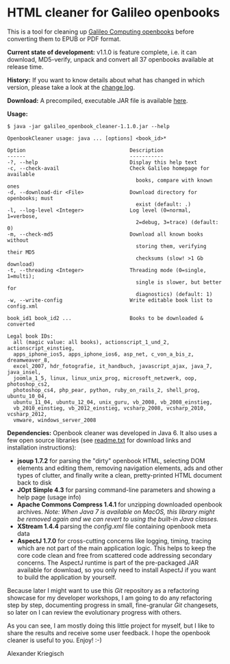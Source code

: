 HTML cleaner for Galileo openbooks
==================================

This is a tool for cleaning up [Galileo Computing openbooks](http://www.galileocomputing.de/openbook)
before converting them to EPUB or PDF format.

__Current state of development:__ v1.1.0 is feature complete, i.e. it can download, MD5-verify, unpack
and convert all 37 openbooks available at release time.

__History:__ If you want to know details about what has changed in which version, please take a look at the
[change log](https://github.com/kriegaex/Galileo-Openbook-Cleaner/blob/v1.1.0/galileo_openbook_cleaner/CHANGELOG).

__Download:__ A precompiled, executable JAR file is available
[here](http://scrum-master.de/download/GalileoOpenbookCleaner/galileo_openbook_cleaner-1.1.0.jar). 

__Usage:__

    $ java -jar galileo_openbook_cleaner-1.1.0.jar --help
    
    OpenbookCleaner usage: java ... [options] <book_id>*

    Option                                  Description
    ------                                  -----------
    -?, --help                              Display this help text
    -c, --check-avail                       Check Galileo homepage for available
                                              books, compare with known ones
    -d, --download-dir <File>               Download directory for openbooks; must
                                              exist (default: .)
    -l, --log-level <Integer>               Log level (0=normal, 1=verbose,
                                              2=debug, 3=trace) (default: 0)
    -m, --check-md5                         Download all known books without
                                              storing them, verifying their MD5
                                              checksums (slow! >1 Gb download)
    -t, --threading <Integer>               Threading mode (0=single, 1=multi);
                                              single is slower, but better for
                                              diagnostics) (default: 1)
    -w, --write-config                      Write editable book list to config.xml

    book_id1 book_id2 ...                   Books to be downloaded & converted

    Legal book IDs:
      all (magic value: all books), actionscript_1_und_2, actionscript_einstieg,
      apps_iphone_ios5, apps_iphone_ios6, asp_net, c_von_a_bis_z, dreamweaver_8,
      excel_2007, hdr_fotografie, it_handbuch, javascript_ajax, java_7, java_insel,
      joomla_1_5, linux, linux_unix_prog, microsoft_netzwerk, oop, photoshop_cs2,
      photoshop_cs4, php_pear, python, ruby_on_rails_2, shell_prog, ubuntu_10_04,
      ubuntu_11_04, ubuntu_12_04, unix_guru, vb_2008, vb_2008_einstieg,
      vb_2010_einstieg, vb_2012_einstieg, vcsharp_2008, vcsharp_2010, vcsharp_2012,
      vmware, windows_server_2008

__Dependencies:__ Openbook cleaner was developed in Java 6. It also uses a few open source libraries (see
[readme.txt](https://github.com/kriegaex/Galileo-Openbook-Cleaner/tree/v1.1.0/galileo_openbook_cleaner/lib)
for download links and installation instructions):

  * __jsoup 1.7.2__ for parsing the "dirty" openbook HTML, selecting DOM elements and editing them, removing
    navigation elements, ads and other types of clutter, and finally write a clean, pretty-printed HTML
    document back to disk
  * __JOpt Simple 4.3__ for parsing command-line parameters and showing a help page (usage info)
  * __Apache Commons Compress 1.4.1__ for unzipping downloaded openbook archives. *Note: When Java 7 is
    available on MacOS, this library might be removed again and we can revert to using the built-in Java
    classes.*
  * __XStream 1.4.4__ parsing the *config.xml* file containing openbook meta data
  * __AspectJ 1.7.0__ for cross-cutting concerns like logging, timing, tracing which are not part of the
    main application logic. This helps to keep the core code clean and free from scattered code addressing
    secondary concerns. The AspectJ runtime is part of the pre-packaged JAR available for download, so you
    only need to install AspectJ if you want to build the application by yourself.

Because later I might want to use this *Git* repository as a refactoring showcase for my developer workshops,
I am going to do any refactoring step by step, documenting progress in small, fine-granular *Git* changesets,
so later on I can review the evolutionary progress with others.

As you can see, I am mostly doing this little project for myself, but I like to share the results and
receive some user feedback. I hope the openbook cleaner is useful to you. Enjoy! :-)

Alexander Kriegisch
